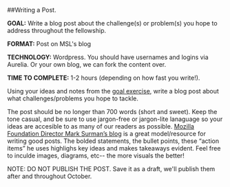 ##Writing a Post. 

**GOAL:** Write a blog post about the challenge(s) or problem(s) you hope to address throughout the fellowship. 

**FORMAT:** Post on MSL's blog

**TECHNOLOGY:** Wordpress. You should have usernames and logins via Aurelia. Or your own blog, we can fork the content over. 

**TIME TO COMPLETE:** 1-2 hours (depending on how fast you write!). 

Using your ideas and notes from the [goal exercise](https://github.com/mozillascience/fellows-class-2015/blob/master/goal-setting.md), write a blog post about what challenges/problems you hope to tackle.

The post should be no longer than 700 words (short and sweet). Keep the tone casual, and be sure to use jargon-free or jargon-lite lanaguage so your ideas are accesible to as many of our readers as possible. [Mozilla Foundation Director Mark Surman’s blog](http://marksurman.commons.ca/blog/) is a great model/resource for writing good posts. The bolded statements, the bullet points, these “action items” he uses highlighs key ideas and makes takeaways evident. Feel free to inculde images, diagrams, etc-- the more visuals the better!

NOTE: DO NOT PUBLISH THE POST.  Save it as a draft, we'll publish them after and throughout October.
